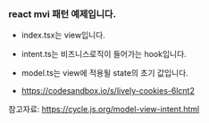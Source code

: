 ### react mvi 패턴 예제입니다.

- index.tsx는 view입니다.

- intent.ts는 비즈니스로직이 들어가는 hook입니다.

- model.ts는 view에 적용될 state의 초기 값입니다.

- https://codesandbox.io/s/lively-cookies-6lcnt2

참고자료: https://cycle.js.org/model-view-intent.html
